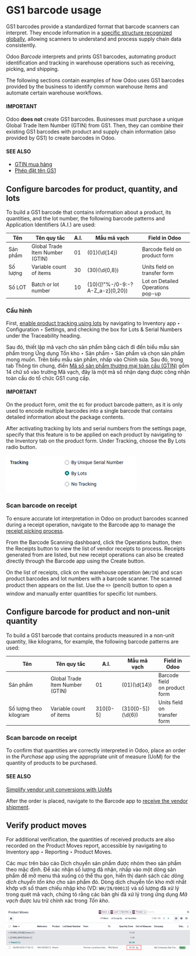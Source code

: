 # GS1 barcode usage

GS1 barcodes provide a standardized format that barcode scanners can interpret. They encode
information in a [specific structure recognized globally](applications/inventory_and_mrp/barcode/operations/gs1_nomenclature.md#barcode-operations-gs1), allowing
scanners to understand and process supply chain data consistently.

Odoo *Barcode* interprets and prints GS1 barcodes, automating product identification and tracking
in warehouse operations such as receiving, picking, and shipping.

The following sections contain examples of how Odoo uses GS1 barcodes provided by the business to
identify common warehouse items and automate certain warehouse workflows.

#### IMPORTANT
Odoo **does not** create GS1 barcodes. Businesses must purchase a unique Global Trade Item Number
(GTIN) from GS1. Then, they can combine their existing GS1 barcodes with product and supply chain
information (also provided by GS1) to create barcodes in Odoo.

#### SEE ALSO
- [GTIN mua hàng](https://www.gs1.org/standards/get-barcodes)
- [Phép đặt tên GS1](applications/inventory_and_mrp/barcode/operations/gs1_nomenclature.md#barcode-operations-gs1)

<a id="barcode-operations-gs1-lots"></a>

## Configure barcodes for product, quantity, and lots

To build a GS1 barcode that contains information about a product, its quantities, and the lot
number, the following barcode patterns and Application Identifiers (A.I.) are used:

| Tên      | Tên quy tắc                         |   A.I. | Mẫu mã vạch                      | Field in Odoo                         |
|----------|-------------------------------------|--------|----------------------------------|---------------------------------------|
| Sản phẩm | Global Trade Item Number<br/>(GTIN) |     01 | (01)(\\d{14})                    | Barcode field on product form         |
| Số lượng | Variable count of items             |     30 | (30)(\\d{0,8})                   | Units field on transfer form          |
| Số LOT   | Batch or lot number                 |     10 | (10)([!"%-/0-9:-?A-Z_a-z]{0,20}) | Lot on Detailed Operations<br/>pop-up |

<a id="barcode-operations-lot-setup"></a>

### Cấu hình

First, [enable product tracking using lots](applications/inventory_and_mrp/inventory/product_management/product_tracking/lots.md#inventory-management-track-products-by-lots) by
navigating to Inventory app ‣ Configuration ‣ Settings, and checking the box
for Lots & Serial Numbers under the Traceability heading.

Sau đó, thiết lập mã vạch cho sản phẩm bằng cách đi đến biểu mẫu sản phẩm trong Ứng dụng Tồn kho ‣ Sản phẩm ‣ Sản phẩm và chọn sản phẩm mong muốn. Trên biểu mẫu sản phẩm, nhấp vào Chỉnh sửa. Sau đó, trong tab Thông tin chung, điền [Mã số sản phẩm thương mại toàn cầu (GTIN)](https://www.gs1.org/standards/get-barcodes) gồm 14 chữ số vào trường Mã vạch, đây là một mã số nhận dạng được công nhận toàn cầu do tổ chức GS1 cung cấp.

#### IMPORTANT
On the product form, omit the  `01` for  product barcode pattern, as it is only used to
encode multiple barcodes into a single barcode that contains detailed information about the
package contents.

<a id="barcode-operations-lot-setup-on-product"></a>

After activating tracking by lots and serial numbers from the settings page, specify that this
feature is to be applied on each product by navigating to the Inventory tab on the
product form. Under Tracking, choose the By Lots radio button.

![Enable product tracking by lots in the "Inventory" tab of the product form.](../../../../.gitbook/assets/track-by-lots.png)

### Scan barcode on receipt

To ensure accurate lot interpretation in Odoo on product barcodes scanned during a receipt
operation, navigate to the Barcode app to manage the [receipt picking process](applications/inventory_and_mrp/barcode/operations/receipts_deliveries.md#barcode-operations-scan-received-products).

From the Barcode Scanning dashboard, click the Operations button, then the
Receipts button to view the list of vendor receipts to process. Receipts generated from
 are listed, but new receipt operations can also be created directly
through the Barcode app using the Create button.

On the list of receipts, click on the warehouse operation (`WH/IN`) and scan product barcodes and
lot numbers with a barcode scanner. The scanned product then appears on the list. Use the
✏️ (pencil) button to open a window and manually enter quantities for specific lot
numbers.

<a id="barcode-operations-quantity-ex"></a>

## Configure barcode for product and non-unit quantity

To build a GS1 barcode that contains products measured in a non-unit quantity, like kilograms, for
example, the following barcode patterns are used:

| Tên                    | Tên quy tắc                         | A.I.     | Mẫu mã vạch        | Field in Odoo                     |
|------------------------|-------------------------------------|----------|--------------------|-----------------------------------|
| Sản phẩm               | Global Trade Item Number<br/>(GTIN) | 01       | (01)(\\d{14})      | Barcode field<br/>on product form |
| Số lượng theo kilogram | Variable count of items             | 310[0-5] | (310[0-5])(\\d{6}) | Units field on<br/>transfer form  |

### Scan barcode on receipt

To confirm that quantities are correctly interpreted in Odoo, place an order in the *Purchase* app
using the appropriate unit of measure (UoM) for the quantity of products to be
purchased.

#### SEE ALSO
[Simplify vendor unit conversions with UoMs](applications/inventory_and_mrp/inventory/product_management/configure/uom.md#inventory-product-replenishment-unit-conversion)

After the order is placed, navigate to the Barcode app to [receive the vendor
shipment](applications/inventory_and_mrp/barcode/operations/receipts_deliveries.md#barcode-operations-scan-received-products).

## Verify product moves

For additional verification, the quantities of received products are also recorded on the
Product Moves report, accessible by navigating to Inventory app ‣
Reporting ‣ Product Moves.

Các mục trên báo cáo Dịch chuyển sản phẩm được nhóm theo sản phẩm theo mặc định. Để xác nhận số lượng đã nhận, nhấp vào một dòng sản phẩm để mở menu thả xuống có thể thu gọn, hiển thị danh sách các *dòng dịch chuyển tồn kho* cho sản phẩm đó. Dòng dịch chuyển tồn kho mới nhất khớp với số tham chiếu nhập kho (VD: `WH/IN/00013`) và số lượng đã xử lý trong quét mã vạch, chứng tỏ rằng các bản ghi đã xử lý trong ứng dụng *Mã vạch* được lưu trữ chính xác trong *Tồn kho*.

![Reception stock move record for 52.1 kg of peaches.](../../../../.gitbook/assets/stock-moves-peach.png)

